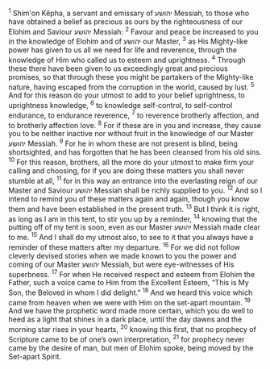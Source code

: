 <sup>1</sup> Shim‛on Kĕpha, a servant and emissary of יהושע Messiah, to those who have obtained a belief as precious as ours by the righteousness of our Elohim and Saviour יהושע Messiah:
<sup>2</sup> Favour and peace be increased to you in the knowledge of Elohim and of יהושע our Master,
<sup>3</sup> as His Mighty-like power has given to us all we need for life and reverence, through the knowledge of Him who called us to esteem and uprightness.
<sup>4</sup> Through these there have been given to us exceedingly great and precious promises, so that through these you might be partakers of the Mighty-like nature, having escaped from the corruption in the world, caused by lust.
<sup>5</sup> And for this reason do your utmost to add to your belief uprightness, to uprightness knowledge,
<sup>6</sup> to knowledge self-control, to self-control endurance, to endurance reverence,
<sup>7</sup> to reverence brotherly affection, and to brotherly affection love.
<sup>8</sup> For if these are in you and increase, they cause you to be neither inactive nor without fruit in the knowledge of our Master יהושע Messiah.
<sup>9</sup> For he in whom these are not present is blind, being shortsighted, and has forgotten that he has been cleansed from his old sins.
<sup>10</sup> For this reason, brothers, all the more do your utmost to make firm your calling and choosing, for if you are doing these matters you shall never stumble at all,
<sup>11</sup> for in this way an entrance into the everlasting reign of our Master and Saviour יהושע Messiah shall be richly supplied to you.
<sup>12</sup> And so I intend to remind you of these matters again and again, though you know them and have been established in the present truth.
<sup>13</sup> But I think it is right, as long as I am in this tent, to stir you up by a reminder,
<sup>14</sup> knowing that the putting off of my tent is soon, even as our Master יהושע Messiah made clear to me.
<sup>15</sup> And I shall do my utmost also, to see to it that you always have a reminder of these matters after my departure.
<sup>16</sup> For we did not follow cleverly devised stories when we made known to you the power and coming of our Master יהושע Messiah, but were eye-witnesses of His superbness.
<sup>17</sup> For when He received respect and esteem from Elohim the Father, such a voice came to Him from the Excellent Esteem, “This is My Son, the Beloved in whom I did delight.”
<sup>18</sup> And we heard this voice which came from heaven when we were with Him on the set-apart mountain.
<sup>19</sup> And we have the prophetic word made more certain, which you do well to heed as a light that shines in a dark place, until the day dawns and the morning star rises in your hearts,
<sup>20</sup> knowing this first, that no prophecy of Scripture came to be of one’s own interpretation,
<sup>21</sup> for prophecy never came by the desire of man, but men of Elohim spoke, being moved by the Set-apart Spirit.
